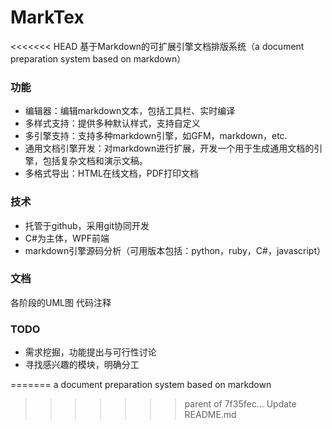 MarkTex
=======

<<<<<<< HEAD
基于Markdown的可扩展引擎文档排版系统（a document preparation system based on markdown）

### 功能

* 编辑器：编辑markdown文本，包括工具栏、实时编译
* 多样式支持：提供多种默认样式，支持自定义
* 多引擎支持：支持多种markdown引擎，如GFM，markdown，etc. 
* 通用文档引擎开发：对markdown进行扩展，开发一个用于生成通用文档的引擎，包括复杂文档和演示文稿。
* 多格式导出：HTML在线文档，PDF打印文档

### 技术

* 托管于github，采用git协同开发
* C#为主体，WPF前端
* markdown引擎源码分析（可用版本包括：python，ruby，C#，javascript）

### 文档

各阶段的UML图
代码注释

### TODO

* 需求挖掘，功能提出与可行性讨论
* 寻找感兴趣的模块，明确分工

=======
a document preparation system based on markdown
>>>>>>> parent of 7f35fec... Update README.md
